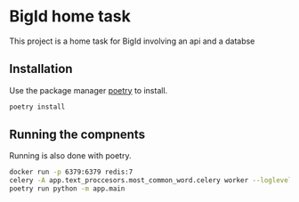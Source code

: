 # BigId home task

This project is a home task for BigId involving an api and a databse

## Installation

Use the package manager [poetry](https://python-poetry.org/docs/) to install.

```bash 
poetry install
```

## Running the compnents

Running is also done with poetry.

```bash
docker run -p 6379:6379 redis:7
celery -A app.text_proccesors.most_common_word.celery worker --loglevel=info
poetry run python -m app.main
```
